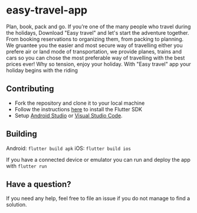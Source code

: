 # easy-travel-app
Plan, book, pack and go. If you’re one of the many people who travel during the holidays, Download "Easy travel" and let's start the adventure together. From booking reservations to organizing them, from packing to planning. We gruantee  you the easier and most secure way of travelling either you prefere air or land mode of transportation, we provide planes, trains and cars so you can chose the most preferable way of travelling with the best prices ever! Why so tension, enjoy your holiday. With "Easy travel" app your holiday begins with the riding

## Contributing

* Fork the repository and clone it to your local machine
* Follow the instructions [here](https://flutter.io/docs/get-started/install) to install the Flutter SDK
* Setup [Android Studio](https://flutter.io/docs/development/tools/android-studio) or [Visual Studio Code](https://flutter.io/docs/development/tools/vs-code).

## Building

Android: `flutter build apk`
iOS: `flutter build ios`

If you have a connected device or emulator you can run and deploy the app with `flutter run`

## Have a question?

If you need any help, feel free to file an issue if you do not manage to find a solution.

